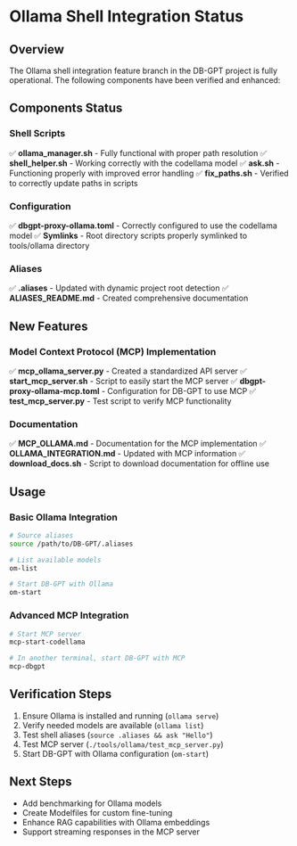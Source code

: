 # Ollama Shell Integration Status

## Overview

The Ollama shell integration feature branch in the DB-GPT project is fully operational. The following components have been verified and enhanced:

## Components Status

### Shell Scripts
✅ **ollama_manager.sh** - Fully functional with proper path resolution
✅ **shell_helper.sh** - Working correctly with the codellama model
✅ **ask.sh** - Functioning properly with improved error handling
✅ **fix_paths.sh** - Verified to correctly update paths in scripts

### Configuration
✅ **dbgpt-proxy-ollama.toml** - Correctly configured to use the codellama model
✅ **Symlinks** - Root directory scripts properly symlinked to tools/ollama directory

### Aliases
✅ **.aliases** - Updated with dynamic project root detection
✅ **ALIASES_README.md** - Created comprehensive documentation

## New Features

### Model Context Protocol (MCP) Implementation
✅ **mcp_ollama_server.py** - Created a standardized API server
✅ **start_mcp_server.sh** - Script to easily start the MCP server
✅ **dbgpt-proxy-ollama-mcp.toml** - Configuration for DB-GPT to use MCP
✅ **test_mcp_server.py** - Test script to verify MCP functionality

### Documentation
✅ **MCP_OLLAMA.md** - Documentation for the MCP implementation
✅ **OLLAMA_INTEGRATION.md** - Updated with MCP information
✅ **download_docs.sh** - Script to download documentation for offline use

## Usage

### Basic Ollama Integration

```bash
# Source aliases
source /path/to/DB-GPT/.aliases

# List available models
om-list

# Start DB-GPT with Ollama
om-start
```

### Advanced MCP Integration

```bash
# Start MCP server
mcp-start-codellama

# In another terminal, start DB-GPT with MCP
mcp-dbgpt
```

## Verification Steps

1. Ensure Ollama is installed and running (`ollama serve`)
2. Verify needed models are available (`ollama list`)
3. Test shell aliases (`source .aliases && ask "Hello"`)
4. Test MCP server (`./tools/ollama/test_mcp_server.py`)
5. Start DB-GPT with Ollama configuration (`om-start`)

## Next Steps

- Add benchmarking for Ollama models
- Create Modelfiles for custom fine-tuning
- Enhance RAG capabilities with Ollama embeddings
- Support streaming responses in the MCP server
